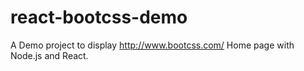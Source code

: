 # react-bootcss-demo
A Demo project to display http://www.bootcss.com/ Home page with Node.js and React.
